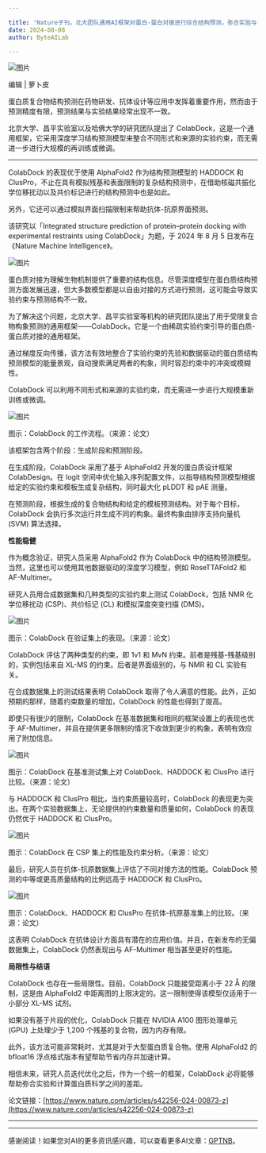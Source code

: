 ```yaml
---

title: 'Nature子刊，北大团队通用AI框架对蛋白-蛋白对接进行综合结构预测，弥合实验与计算的差距'
date: 2024-08-08
author: ByteAILab

---
```


![图片](https://mmbiz.qpic.cn/mmbiz_png/XLCp9HBkwLka1W4xcibsZq2Mm3ibQzwuX0IOQ32roO7S0Wpud1vXUSH60Av6Cbuqs4cKRqCcicWftwZt0Hz3dWtzw/640?wx_fmt=png&amp;from=appmsg)

编辑 | 萝卜皮

蛋白质复合物结构预测在药物研发、抗体设计等应用中发挥着重要作用，然而由于预测精度有限，预测结果与实验结果经常出现不一致。

北京大学、昌平实验室以及哈佛大学的研究团队提出了 ColabDock，这是一个通用框架，它采用深度学习结构预测模型来整合不同形式和来源的实验约束，而无需进一步进行大规模的再训练或微调。

---


ColabDock 的表现优于使用 AlphaFold2 作为结构预测模型的 HADDOCK 和 ClusPro，不止在具有模拟残基和表面限制的复杂结构预测中，在借助核磁共振化学位移扰动以及共价标记进行的结构预测中也是如此。

另外，它还可以通过模拟界面扫描限制来帮助抗体-抗原界面预测。

该研究以「Integrated structure prediction of protein–protein docking with experimental restraints using ColabDock」为题，于 2024 年 8 月 5 日发布在《Nature Machine Intelligence》。

![图片](https://mmbiz.qpic.cn/mmbiz_png/XLCp9HBkwLka1W4xcibsZq2Mm3ibQzwuX0UjOw76KcvbXFcbK0S1fbLNzzXOC9Hg3WPyn6rS9ZafoaTr6FhW810g/640?wx_fmt=png&amp;from=appmsg)

蛋白质对接为理解生物机制提供了重要的结构信息。尽管深度模型在蛋白质结构预测方面发展迅速，但大多数模型都是以自由对接的方式进行预测，这可能会导致实验约束与预测结构不一致。

为了解决这个问题，北京大学、昌平实验室等机构的研究团队提出了用于受限复合物构象预测的通用框架——ColabDock，它是一个由稀疏实验约束引导的蛋白质-蛋白质对接的通用框架。

通过梯度反向传播，该方法有效地整合了实验约束的先验和数据驱动的蛋白质结构预测模型的能量景观，自动搜索满足两者的构象，同时容忍约束中的冲突或模糊性。

ColabDock 可以利用不同形式和来源的实验约束，而无需进一步进行大规模重新训练或微调。

![图片](https://mmbiz.qpic.cn/mmbiz_png/XLCp9HBkwLka1W4xcibsZq2Mm3ibQzwuX03X87qkicZd0F1icENyvOCNa6MagzJicxu5KWHlLejCI6lgN0SpW17iaWog/640?wx_fmt=png&amp;from=appmsg)

图示：ColabDock 的工作流程。（来源：论文）

该框架包含两个阶段：生成阶段和预测阶段。

在生成阶段，ColabDock 采用了基于 AlphaFold2 开发的蛋白质设计框架 ColabDesign。在 logit 空间中优化输入序列配置文件，以指导结构预测模型根据给定的实验约束和模板生成复杂结构，同时最大化 pLDDT 和 pAE 测量。

在预测阶段，根据生成的复合物结构和给定的模板预测结构。对于每个目标，ColabDock 会执行多次运行并生成不同的构象。最终构象由排序支持向量机 (SVM) 算法选择。

**性能稳健**

作为概念验证，研究人员采用 AlphaFold2 作为 ColabDock 中的结构预测模型。当然，这里也可以使用其他数据驱动的深度学习模型，例如 RoseTTAFold2 和 AF-Multimer。

研究人员用合成数据集和几种类型的实验约束上测试 ColabDock，包括 NMR 化学位移扰动 (CSP)、共价标记 (CL) 和模拟深度突变扫描 (DMS)。

![图片](https://mmbiz.qpic.cn/mmbiz_png/XLCp9HBkwLka1W4xcibsZq2Mm3ibQzwuX02MFc3J5DZ2wufUDD1TzSxeAzrgEZ6G5BhFIrAFpELNhoYTlz2RZLrw/640?wx_fmt=png&amp;from=appmsg)

图示：ColabDock 在验证集上的表现。（来源：论文）

ColabDock 评估了两种类型的约束，即 1v1 和 MvN 约束。前者是残基-残基级别的，实例包括来自 XL-MS 的约束。后者是界面级别的，与 NMR 和 CL 实验有关。

在合成数据集上的测试结果表明 ColabDock 取得了令人满意的性能。此外，正如预期的那样，随着约束数量的增加，ColabDock 的性能也得到了提高。

即使只有很少的限制，ColabDock 在基准数据集和相同的框架设置上的表现也优于 AF-Multimer，并且在提供更多限制的情况下收敛到更少的构象，表明有效应用了附加信息。

![图片](https://mmbiz.qpic.cn/mmbiz_png/XLCp9HBkwLka1W4xcibsZq2Mm3ibQzwuX0H3bpt5DYPNxaWQObybhDLXLQmhREPLN6066vsgx5J12ibtAICHsz91w/640?wx_fmt=png&amp;from=appmsg)

图示：ColabDock 在基准测试集上对 ColabDock、HADDOCK 和 ClusPro 进行比较。（来源：论文）

与 HADDOCK 和 ClusPro 相比，当约束质量较高时，ColabDock 的表现更为突出。在两个实验数据集上，无论提供的约束数量和质量如何，ColabDock 的表现仍然优于 HADDOCK 和 ClusPro。

![图片](https://mmbiz.qpic.cn/mmbiz_png/XLCp9HBkwLka1W4xcibsZq2Mm3ibQzwuX0Ed3v6Roqcv6Gq4cHTLUmUeuhmQ026Dh2ypwZ9szNDUBMlVXgA2iaqXg/640?wx_fmt=png&amp;from=appmsg)

图示：ColabDock 在 CSP 集上的性能及约束分析。（来源：论文）

最后，研究人员在抗体-抗原数据集上评估了不同对接方法的性能。ColabDock 预测的中等或更高质量结构的比例远高于 HADDOCK 和 ClusPro。

![图片](https://mmbiz.qpic.cn/mmbiz_png/XLCp9HBkwLka1W4xcibsZq2Mm3ibQzwuX0HJRyibBr9pqmTFicx6FRY4nAGFzsKmqiaNzdZU9aIrFtNb3iawiclsVibebw/640?wx_fmt=png&amp;from=appmsg)

图示：ColabDock、HADDOCK 和 ClusPro 在抗体-抗原基准集上的比较。（来源：论文）

这表明 ColabDock 在抗体设计方面具有潜在的应用价值。并且，在新发布的无偏数据集上，ColabDock 仍然表现出与 AF-Multimer 相当甚至更好的性能。

**局限性与结语**

ColabDock 也存在一些局限性。目前，ColabDock 只能接受距离小于 22 Å 的限制，这是由 AlphaFold2 中距离图的上限决定的。这一限制使得该模型仅适用于一小部分 XL-MS 试剂。

如果没有基于片段的优化，ColabDock 只能在 NVIDIA A100 图形处理单元 (GPU) 上处理少于 1,200 个残基的复合物，因为内存有限。

此外，该方法可能非常耗时，尤其是对于大型蛋白质复合物。使用 AlphaFold2 的 bfloat16 浮点格式版本有望帮助节省内存并加速计算。

相信未来，研究人员迭代优化之后，作为一个统一的框架，ColabDock 必将能够帮助弥合实验和计算蛋白质科学之间的差距。

论文链接：[https://www.nature.com/articles/s42256-024-00873-z](https://www.nature.com/articles/s42256-024-00873-z)

---
---
感谢阅读！如果您对AI的更多资讯感兴趣，可以查看更多AI文章：[GPTNB](https://gptnb.com)。